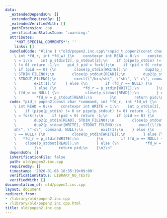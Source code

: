 ```yaml
---
data:
  _extendedDependsOn: []
  _extendedRequiredBy: []
  _extendedVerifiedWith: []
  _pathExtension: cpp
  _verificationStatusIcon: ':warning:'
  attributes:
    '*NOT_SPECIAL_COMMENTS*': ''
    links: []
  bundledCode: "#line 1 \"old/popen2.inc.cpp\"\npid_t popen2(const char *command,\
    \ int *fd_r, int *fd_w) {\n    constexpr int READ = 0;\n    constexpr int WRITE\
    \ = 1;\n    int p_stdin[2], p_stdout[2];\n    if (pipe(p_stdin) != 0 or pipe(p_stdout)\
    \ != 0) return -1;\n    pid_t pid = fork();\n    if (pid < 0) return -1;\n   \
    \ if (pid == 0) {\n        close(p_stdin[WRITE]);\n        dup2(p_stdin[READ],\
    \ STDIN_FILENO);\n        close(p_stdout[READ]);\n        dup2(p_stdout[WRITE],\
    \ STDOUT_FILENO);\n        execl(\"/bin/sh\", \"sh\", \"-c\", command, NULL);\n\
    \        exit(1);\n    } else {\n        if (fd_r == NULL) {\n            close(p_stdin[WRITE]);\n\
    \        } else {\n            *fd_r = p_stdin[WRITE];\n        }\n        if\
    \ (fd_w == NULL) {\n            close(p_stdout[READ]);\n        } else {\n   \
    \         *fd_w = p_stdout[READ];\n        }\n        return pid;\n    }\n}\n"
  code: "pid_t popen2(const char *command, int *fd_r, int *fd_w) {\n    constexpr\
    \ int READ = 0;\n    constexpr int WRITE = 1;\n    int p_stdin[2], p_stdout[2];\n\
    \    if (pipe(p_stdin) != 0 or pipe(p_stdout) != 0) return -1;\n    pid_t pid\
    \ = fork();\n    if (pid < 0) return -1;\n    if (pid == 0) {\n        close(p_stdin[WRITE]);\n\
    \        dup2(p_stdin[READ], STDIN_FILENO);\n        close(p_stdout[READ]);\n\
    \        dup2(p_stdout[WRITE], STDOUT_FILENO);\n        execl(\"/bin/sh\", \"\
    sh\", \"-c\", command, NULL);\n        exit(1);\n    } else {\n        if (fd_r\
    \ == NULL) {\n            close(p_stdin[WRITE]);\n        } else {\n         \
    \   *fd_r = p_stdin[WRITE];\n        }\n        if (fd_w == NULL) {\n        \
    \    close(p_stdout[READ]);\n        } else {\n            *fd_w = p_stdout[READ];\n\
    \        }\n        return pid;\n    }\n}\n"
  dependsOn: []
  isVerificationFile: false
  path: old/popen2.inc.cpp
  requiredBy: []
  timestamp: '2020-01-08 18:35:19+09:00'
  verificationStatus: LIBRARY_NO_TESTS
  verifiedWith: []
documentation_of: old/popen2.inc.cpp
layout: document
redirect_from:
- /library/old/popen2.inc.cpp
- /library/old/popen2.inc.cpp.html
title: old/popen2.inc.cpp
---
```


